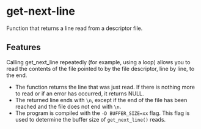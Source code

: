 # get-next-line
Function that returns a line read from a descriptor file.
  
## Features
Calling get_next_line repeatedly (for example, using a loop) allows you to read the contents of the file pointed to by the file descriptor, line by line, to the end.
- The function returns the line that was just read. If there is nothing more to read or if an error has occurred, it returns NULL.
- The returned line ends with `\n`, except if the end of the file has been reached and the file does not end with `\n`.
- The program is compiled with the `-D BUFFER_SIZE=xx` flag. This flag is used to determine the buffer size of `get_next_line()` reads.
